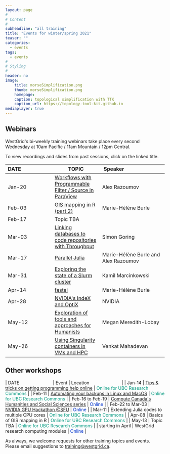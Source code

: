 ```yaml
---
layout: page
#
# Content
#
subheadline: "all training"
title: "Events for winter/spring 2021"
teaser: ""
categories:
  - events
tags:
  - events
#
# Styling
#
header: no
image:
    title: morseSimplification.png
    thumb: morseSimplification.png
    homepage:
    caption: topological simplification with TTK
    caption_url: https://topology-tool-kit.github.io
mediaplayer: true
---
```


<!-- For more information on each session, or to register, click on the links below. -->

<!-- ========================================================================================== -->

## Webinars

WestGrid's bi-weekly training webinars take place every second Wednesday at 10am Pacific / 11am Mountain / 12pm Central.

To view recordings and slides from past sessions, click on the linked title.

| DATE&nbsp;&nbsp;&nbsp;&nbsp;&nbsp;&nbsp;&nbsp;&nbsp;&nbsp;&nbsp;&nbsp;&nbsp;&nbsp;&nbsp;&nbsp;&nbsp;&nbsp;&nbsp;&nbsp;&nbsp;&nbsp; | TOPIC | Speaker&nbsp;&nbsp;&nbsp;&nbsp;&nbsp;&nbsp;&nbsp;&nbsp;&nbsp;&nbsp;&nbsp;&nbsp;&nbsp;&nbsp;&nbsp;&nbsp;&nbsp;&nbsp;&nbsp;&nbsp;&nbsp;&nbsp;&nbsp;&nbsp;&nbsp;&nbsp;&nbsp; |
| ------------- | --------------- | ----------------- |
| Jan-20 | [Workflows with Programmable Filter / Source in ParaView](https://www.eventbrite.ca/e/westgrid-webinar-workflows-with-programmable-filter-source-in-paraview-registration-136365355449) | Alex Razoumov |
| Feb-03 | [GIS mapping in R (part 2)](https://www.eventbrite.ca/e/westgrid-webinar-gis-mapping-in-r-part-2-registration-136871818293) | Marie-Hélène Burle |
| Feb-17 | Topic TBA | |
| Mar-03 | [Linking databases to code repositories with Throughput](https://www.eventbrite.ca/e/westgrid-webinar-linking-databases-to-code-repositories-with-throughput-registration-136875830293) | Simon Goring |
| Mar-17 | [Parallel Julia](https://www.eventbrite.ca/e/westgrid-webinar-parallel-julia-registration-136878369889) | Marie-Hélène Burle and Alex Razoumov |
| Mar-31 | [Exploring the state of a Slurm cluster](https://www.eventbrite.ca/e/westgrid-webinar-exploring-the-state-of-a-slurm-cluster-registration-136878849323) | Kamil Marcinkowski |
| Apr-14 | [fastai](https://www.eventbrite.ca/e/westgrid-webinar-introduction-to-fastai-registration-136910455859) | Marie-Hélène Burle |
| Apr-28 | [NVIDIA's IndeX and OptiX](https://www.eventbrite.ca/e/westgrid-webinar-vidias-index-and-optix-registration-136922854945) | NVIDIA |
| May-12 | [Exploration of tools and approaches for Humanists](https://www.eventbrite.ca/e/westgrid-webinar-exploration-of-tools-and-approaches-for-humanists-registration-136922955245) | Megan Meredith-Lobay |
| May-26 | [Using Singularity containers in VMs and HPC](https://www.eventbrite.ca/e/westgrid-webinar-using-singularity-containers-in-vms-and-hpc-registration-136923023449) | Venkat Mahadevan |

<!-- Nov-13[^1] -->
<!-- [^1]: Note the different day of the week (Friday). -->

<!-- ========================================================================================== -->

## Other workshops

| DATE&nbsp;&nbsp;&nbsp;&nbsp;&nbsp;&nbsp;&nbsp;&nbsp;&nbsp;&nbsp;&nbsp;&nbsp;&nbsp;&nbsp;&nbsp;&nbsp;&nbsp;&nbsp;&nbsp;&nbsp;&nbsp;&nbsp;&nbsp;&nbsp;&nbsp;&nbsp; | Event | Location&nbsp;&nbsp;&nbsp;&nbsp;&nbsp;&nbsp;&nbsp;&nbsp;&nbsp;&nbsp;&nbsp;&nbsp;&nbsp;&nbsp;&nbsp;&nbsp;&nbsp;&nbsp;&nbsp;&nbsp;&nbsp;&nbsp;&nbsp;&nbsp;&nbsp; |
| Jan-14 | [Tips & tricks on getting programming help online](https://libcal.library.ubc.ca/calendar/vancouver/finding-technical-help-online) | <span style="color:#049A80">Online for UBC Research Commons</span> |
| Feb-11 | [Automating your backups in Linux and MacOS](https://libcal.library.ubc.ca/calendar/vancouver/unix-backups) | <span style="color:#049A80">Online for UBC Research Commons</span> |
| Feb-16 to Feb-19 | [Compute Canada's Humanities and Social Sciences series](https://hss-series.netlify.app) | <span style="color:#0033cc">Online</span> |
| Feb-22 to Mar-03 | [NVIDIA GPU Hackathon @SFU](https://www.gpuhackathons.org/event/simon-fraser-university-gpu-hackathon) | <span style="color:#0033cc">Online</span> |
| Mar-11 | Extending Julia codes to multiple CPU cores | <span style="color:#049A80">Online for UBC Research Commons</span> |
| Apr-08 | Basics of GIS mapping in R | <span style="color:#049A80">Online for UBC Research Commons</span> |
| May-13 | Topic TBA | <span style="color:#049A80">Online for UBC Research Commons</span> |
| starting in April | WestGrid research computing modules | <span style="color:#0033cc">Online</span> |

<!-- November[^1] -->
<!-- [^1]: Exact dates TBA. -->



<!-- You might also find useful the following workshops taught by our partner Advanced Research Computing -->
<!-- (ARC) teams at the WestGrid member institutions: -->
<!-- * [Hands-on introduction to HPC](https://wiki.usask.ca/x/OgExY) at USask -->
<!-- * [Research Computing Bootcamps](https://ist.ualberta.ca/blog/events/research-computing-bootcamps-are-back) at UofA -->

<!-- ========================================================================================== -->

As always, we welcome requests for other training topics and events. Please email suggestions to training@westgrid.ca.
